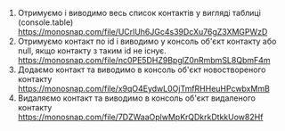 1. Отримуємо і виводимо весь список контактів у вигляді таблиці (console.table) https://monosnap.com/file/UCrlUh6JGc4s39DcXu76gZ3XMGPWzD
2. Отримуємо контакт по id і виводимо у консоль об'єкт контакту або null, якщо контакту з таким id не існує. https://monosnap.com/file/nc0PE5DHZ9BpglZ0nRmbmSL8QbmF4m
3. Додаємо контакт та виводимо в консоль об'єкт новоствореного контакту https://monosnap.com/file/x9qO4EydwL0OjTmfRHHeuHPcwbxMmB
4. Видаляємо контакт та виводимо в консоль об'єкт видаленого контакту https://monosnap.com/file/7DZWaaOplwMpKrQDkrkDtkkUow82Hf
